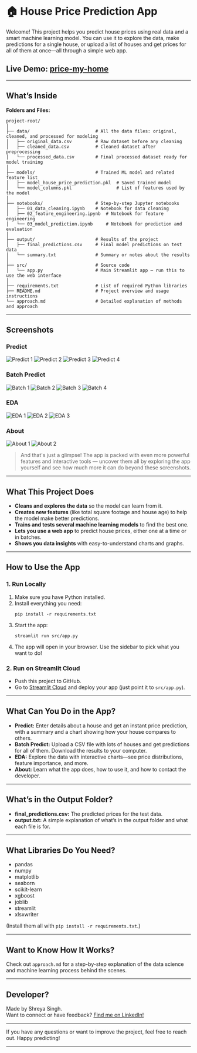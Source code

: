 

# 🏠 House Price Prediction App

Welcome! This project helps you predict house prices using real data and a smart machine learning model. You can use it to explore the data, make predictions for a single house, or upload a list of houses and get prices for all of them at once—all through a simple web app.

## Live Demo: [price-my-home](https://price-my-home.streamlit.app/)
---

## What’s Inside

**Folders and Files:**

```
project-root/
│
├── data/                         # All the data files: original, cleaned, and processed for modeling
│   ├── original_data.csv         # Raw dataset before any cleaning
│   ├── cleaned_data.csv          # Cleaned dataset after preprocessing
│   └── processed_data.csv        # Final processed dataset ready for model training
│
├── models/                       # Trained ML model and related feature list
│   ├── model_house_price_prediction.pkl  # Saved trained model
│   └── model_columns.pkl                 # List of features used by the model
│
├── notebooks/                    # Step-by-step Jupyter notebooks
│   ├── 01_data_cleaning.ipynb    # Notebook for data cleaning
│   ├── 02_feature_engineering.ipynb  # Notebook for feature engineering
│   └── 03_model_prediction.ipynb     # Notebook for prediction and evaluation
│
├── output/                       # Results of the project
│   ├── final_predictions.csv     # Final model predictions on test data
│   └── summary.txt               # Summary or notes about the results
│
├── src/                          # Source code
│   └── app.py                    # Main Streamlit app – run this to use the web interface
│
├── requirements.txt              # List of required Python libraries
├── README.md                     # Project overview and usage instructions
└── approach.md                   # Detailed explanation of methods and approach
```

---

## Screenshots

### Predict
![Predict 1](assets/image.png)
![Predict 2](assets/image-1.png)
![Predict 3](assets/image-2.png)
![Predict 4](assets/image-3.png)

### Batch Predict
![Batch 1](assets/image-4.png)
![Batch 2](assets/image-5.png)
![Batch 3](assets/image-6.png)
![Batch 4](assets/image-7.png)

### EDA
![EDA 1](assets/image-8.png)
![EDA 2](assets/image-9.png)
![EDA 3](assets/image-10.png)

### About
![About 1](assets/image-11.png)
![About 2](assets/image-12.png)

> And that's just a glimpse! The app is packed with even more powerful features and interactive tools — uncover them all by exploring the app yourself and see how much more it can do beyond these screenshots.

---

## What This Project Does

- **Cleans and explores the data** so the model can learn from it.
- **Creates new features** (like total square footage and house age) to help the model make better predictions.
- **Trains and tests several machine learning models** to find the best one.
- **Lets you use a web app** to predict house prices, either one at a time or in batches.
- **Shows you data insights** with easy-to-understand charts and graphs.

---

## How to Use the App

### 1. Run Locally

1. Make sure you have Python installed.
2. Install everything you need:
   ```
   pip install -r requirements.txt
   ```
3. Start the app:
   ```
   streamlit run src/app.py
   ```
4. The app will open in your browser. Use the sidebar to pick what you want to do!

### 2. Run on Streamlit Cloud

- Push this project to GitHub.
- Go to [Streamlit Cloud](https://streamlit.io/cloud) and deploy your app (just point it to `src/app.py`).

---

## What Can You Do in the App?

- **Predict:** Enter details about a house and get an instant price prediction, with a summary and a chart showing how your house compares to others.
- **Batch Predict:** Upload a CSV file with lots of houses and get predictions for all of them. Download the results to your computer.
- **EDA:** Explore the data with interactive charts—see price distributions, feature importance, and more.
- **About:** Learn what the app does, how to use it, and how to contact the developer.

---

## What’s in the Output Folder?

- **final_predictions.csv:** The predicted prices for the test data.
- **output.txt:** A simple explanation of what’s in the output folder and what each file is for.

---

## What Libraries Do You Need?

- pandas
- numpy
- matplotlib
- seaborn
- scikit-learn
- xgboost
- joblib
- streamlit
- xlsxwriter

(Install them all with `pip install -r requirements.txt`.)

---

## Want to Know How It Works?

Check out `approach.md` for a step-by-step explanation of the data science and machine learning process behind the scenes.

---

## Developer?

Made by Shreya Singh.  
Want to connect or have feedback? [Find me on LinkedIn!](https://www.linkedin.com/in/shreya-singh-561a591a5/)

---

If you have any questions or want to improve the project, feel free to reach out. Happy predicting!

---
